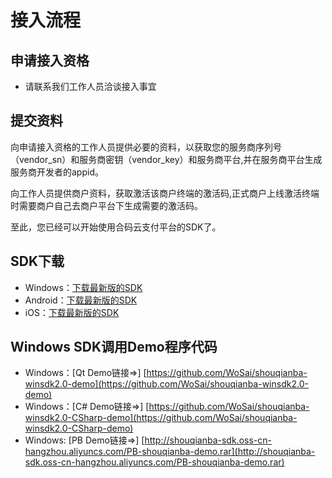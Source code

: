 # 接入流程

## 申请接入资格

* 请联系我们工作人员洽谈接入事宜

## 提交资料

向申请接入资格的工作人员提供必要的资料，以获取您的服务商序列号（vendor\_sn）和服务商密钥（vendor\_key）和服务商平台,并在服务商平台生成服务商开发者的appid。

向工作人员提供商户资料，获取激活该商户终端的激活码,正式商户上线激活终端时需要商户自己去商户平台下生成需要的激活码。

至此，您已经可以开始使用合码云支付平台的SDK了。

## SDK下载

* Windows：[下载最新版的SDK](http://shouqianba-sdk.oss-cn-hangzhou.aliyuncs.com/SQB-Windows-SDK.zip)
* Android：[下载最新版的SDK](http://shouqianba-sdk.oss-cn-hangzhou.aliyuncs.com/SQB-Android-SDK.zip)
* iOS：[下载最新版的SDK](http://shouqianba-sdk.oss-cn-hangzhou.aliyuncs.com/SQB-IOS-SDK.zip)

## Windows SDK调用Demo程序代码

* Windows：\[Qt Demo链接=&gt;\] [https://github.com/WoSai/shouqianba-winsdk2.0-demo](https://github.com/WoSai/shouqianba-winsdk2.0-demo)
* Windows：\[C\# Demo链接=&gt;\] [https://github.com/WoSai/shouqianba-winsdk2.0-CSharp-demo](https://github.com/WoSai/shouqianba-winsdk2.0-CSharp-demo)
* Windows: \[PB Demo链接=&gt;\] [http://shouqianba-sdk.oss-cn-hangzhou.aliyuncs.com/PB-shouqianba-demo.rar](http://shouqianba-sdk.oss-cn-hangzhou.aliyuncs.com/PB-shouqianba-demo.rar)



